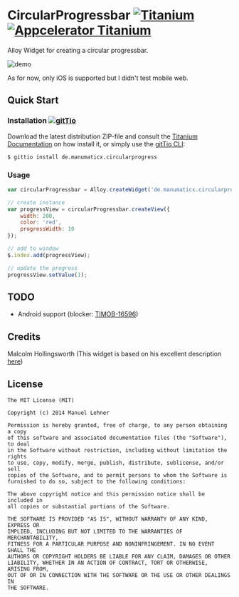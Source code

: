 # CircularProgressbar [![Titanium](http://www-static.appcelerator.com/badges/titanium-git-badge-sq.png)](http://www.appcelerator.com/titanium/) [![Appcelerator Titanium](http://www-static.appcelerator.com/badges/alloy-git-badge-sq.png)](http://www.appcelerator.com/alloy/)

Alloy Widget for creating a circular progressbar.

![demo](http://s28.postimg.org/llh93e7zv/circularprogress.gif)

As for now, only iOS is supported but I didn't test mobile web.

## Quick Start

### Installation [![gitTio](http://gitt.io/badge.png)](http://gitt.io/component/de.manumaticx.circularprogress)
Download the latest distribution ZIP-file and consult the [Titanium Documentation](http://docs.appcelerator.com/titanium/latest/#!/guide/Using_a_Module) on how install it, or simply use the [gitTio CLI](http://gitt.io/cli):

`$ gittio install de.manumaticx.circularprogress`

### Usage

```javascript
var circularProgressbar = Alloy.createWidget('de.manumaticx.circularprogress');

// create instance
var progressView = circularProgressbar.createView({
    width: 200,
    color: 'red',
    progressWidth: 10
});

// add to window
$.index.add(progressView);

// update the progress
progressView.setValue(1);
```

## TODO

* Android support (blocker: [TIMOB-16596](https://jira.appcelerator.org/browse/TIMOB-16596))

## Credits

Malcolm Hollingsworth (This widget is based on his excellent description [here](http://developer.appcelerator.com/question/154274/is-there-a-way-to-create-circular-progress-bar#answer-265134))

## License

    The MIT License (MIT)

    Copyright (c) 2014 Manuel Lehner

    Permission is hereby granted, free of charge, to any person obtaining a copy
    of this software and associated documentation files (the "Software"), to deal
    in the Software without restriction, including without limitation the rights
    to use, copy, modify, merge, publish, distribute, sublicense, and/or sell
    copies of the Software, and to permit persons to whom the Software is
    furnished to do so, subject to the following conditions:

    The above copyright notice and this permission notice shall be included in
    all copies or substantial portions of the Software.

    THE SOFTWARE IS PROVIDED "AS IS", WITHOUT WARRANTY OF ANY KIND, EXPRESS OR
    IMPLIED, INCLUDING BUT NOT LIMITED TO THE WARRANTIES OF MERCHANTABILITY,
    FITNESS FOR A PARTICULAR PURPOSE AND NONINFRINGEMENT. IN NO EVENT SHALL THE
    AUTHORS OR COPYRIGHT HOLDERS BE LIABLE FOR ANY CLAIM, DAMAGES OR OTHER
    LIABILITY, WHETHER IN AN ACTION OF CONTRACT, TORT OR OTHERWISE, ARISING FROM,
    OUT OF OR IN CONNECTION WITH THE SOFTWARE OR THE USE OR OTHER DEALINGS IN
    THE SOFTWARE.
